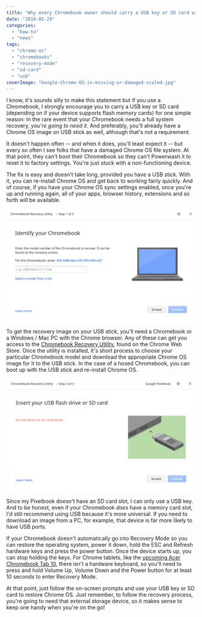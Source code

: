 ```yaml
---
title: "Why every Chromebook owner should carry a USB key or SD card with them"
date: "2018-05-29"
categories: 
  - "how-to"
  - "news"
tags: 
  - "chrome-os"
  - "chromebooks"
  - "recovery-mode"
  - "sd-card"
  - "usb"
coverImage: "Google-Chrome-OS-is-missing-or-damaged-scaled.jpg"
---
```


I know, it's sounds silly to make this statement but if you use a Chromebook, I strongly encourage you to carry a USB key or SD card (depending on if your device supports flash memory cards) for one simple reason: In the rare event that your Chromebook needs a full system recovery, _you're going to need it_. And preferably, you'll already have a Chrome OS image on USB stick as well, although that's not a requirement.

It doesn't happen often -- and when it does, you'll least expect it -- but every so often I see folks that have a damaged Chrome OS file system. At that point, they can't boot their Chromebook so they can't Powerwash it to reset it to factory settings. You're just stuck with a non-functioning device.

The fix is easy and doesn't take long, provided you have a USB stick. With it, you can re-install Chrome OS and get back to working fairly quickly. And of course, if you have your Chrome OS sync settings enabled, once you're up and running again, all of your apps, browser history, extensions and so forth will be available.

[![Identify your Chromebook recovery](images/Identify-your-Chromebook-recovery.png)](https://www.aboutchromebooks.com/wp-content/uploads/2018/05/Identify-your-Chromebook-recovery.png)

To get the recovery image on your USB stick, you'll need a Chromebook or a Windows / Mac PC with the Chrome browser. Any of these can get you access to the [Chromebook Recovery Utility](https://chrome.google.com/webstore/detail/chromebook-recovery-utili/jndclpdbaamdhonoechobihbbiimdgai), found on the Chrome Web Store. Once the utility is installed, it's short process to choose your particular Chromebook model and download the appropriate Chrome OS image for it to the USB stick. In the case of a hosed Chromebook, you can boot up with the USB stick and re-install Chrome OS.

[![Insert your USB for recovery](images/Insert-your-USB-for-recovery.png)](https://www.aboutchromebooks.com/wp-content/uploads/2018/05/Insert-your-USB-for-recovery.png)

Since my Pixelbook doesn't have an SD card slot, I can only use a USB key. And to be honest, even if your Chromebook _does_ have a memory card slot, I'd still recommend using USB because it's more universal. If you need to download an image from a PC, for example, that device is far more likely to have USB ports.

If your Chromebook doesn't automatically go into Recovery Mode so you can restore the operating system, power it down, hold the ESC and Refresh hardware keys and press the power button. Once the device starts up, you can stop holding the keys. For Chrome tablets, like the [upcoming Acer Chromebook Tab 10](https://www.aboutchromebooks.com/news/looks-like-the-acer-chromebook-tab-10-release-date-is-june-or-later/), there isn't a hardware keyboard, so you'll need to press and hold Volume Up, Volume Down and the Power button for at least 10 seconds to enter Recovery Mode.

At that point, just follow the on-screen prompts and use your USB key or SD card to restore Chrome OS. Just remember, to follow the recovery process, you're going to need that external storage device, so it makes sense to keep one handy when you're on the go!
